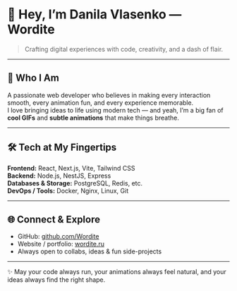 # 👋 Hey, I’m Danila Vlasenko — **Wordite**

> Crafting digital experiences with code, creativity, and a dash of flair.

---

## 🎯 Who I Am
A passionate web developer who believes in making every interaction smooth, every animation fun, and every experience memorable.  
I love bringing ideas to life using modern tech — and yeah, I’m a big fan of **cool GIFs** and **subtle animations** that make things breathe.

---

## 🛠 Tech at My Fingertips

**Frontend:** React, Next.js, Vite, Tailwind CSS  
**Backend:** Node.js, NestJS, Express  
**Databases & Storage:** PostgreSQL, Redis, etc.  
**DevOps / Tools:** Docker, Nginx, Linux, Git

---

## 🌐 Connect & Explore

- GitHub: [github.com/Wordite](https://github.com/Wordite)  
- Website / portfolio: [wordite.ru](https://wordite.ru)
- Always open to collabs, ideas & fun side-projects  

---

✨ May your code always run, your animations always feel natural, and your ideas always find the right shape.


<!---
Wordite/Wordite is a ✨ special ✨ repository because its `README.md` (this file) appears on your GitHub profile.
You can click the Preview link to take a look at your changes.
--->
